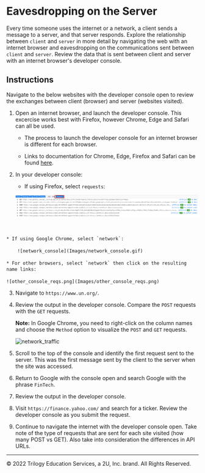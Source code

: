 # Eavesdropping on the Server

Every time someone uses the internet or a network, a client sends a message to a server, and that server responds. Explore the relationship between `client` and `server` in more detail by navigating the web with an internet browser and eavesdropping on the communications sent between `client` and `server`. Review the data that is sent between client and server with an internet browser's developer console.

## Instructions

Navigate to the below websites with the developer console open to review the exchanges between client (browser) and server (websites visited).

1. Open an internet browser, and launch the developer console. This excercise works best with Firefox, however Chrome, Edge and Safari can all be used.

    * The process to launch the developer console for an internet browser is different for each browser.

    * Links to documentation for Chrome, Edge, Firefox and Safari can be found [here](https://support.airtable.com/hc/en-us/articles/232313848-How-to-open-the-developer-console).

2. In your developer console:

    * If using Firefox, select `requests`:

    ![dev_console_reqs.png](Images/dev_console_reqs.png)
<br>

    * If using Google Chrome, select `network`:

        ![network_console](Images/network_console.gif)

    * For other browsers, select `network` then click on the resulting name links:

    ![other_console_reqs.png](Images/other_console_reqs.png)

3. Navigate to `https://www.un.org/`.

4. Review the output in the developer console. Compare the `POST` requests with the `GET` requests.

    **Note:** In Google Chrome, you need to right-click on the column names and choose the `Method` option to visualize the `POST` and `GET` requests.

    ![network_traffic](Images/network_traffic.gif)

5. Scroll to the top of the console and identify the first request sent to the server. This was the first message sent by the client to the server when the site was accessed.

6. Return to Google with the console open and search Google with the phrase `FinTech`.

7. Review the output in the developer console.

8. Visit `https://finance.yahoo.com/` and search for a ticker. Review the developer console as you submit the request.

9. Continue to navigate the internet with the developer console open. Take note of the type of requests that are sent for each site visited (how many POST vs GET). Also take into consideration the differences in API URLs.

---

© 2022 Trilogy Education Services, a 2U, Inc. brand. All Rights Reserved.

